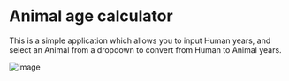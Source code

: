 # Animal age calculator

This is a simple application which allows you to input Human years, and select an Animal from a dropdown to convert from Human to Animal years.

![image](https://github.com/babylard/Animal-age-calculator/assets/75695872/b7240dc3-b114-49d8-a54b-913bc8485687)

